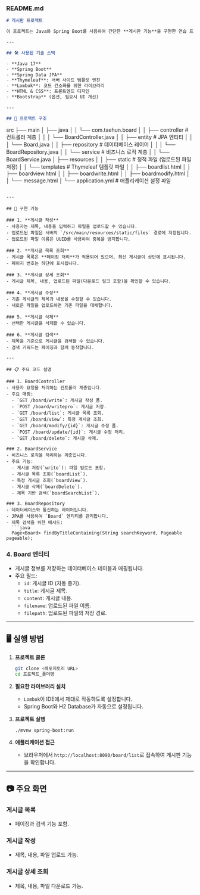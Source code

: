 ### README.md

```markdown
# 게시판 프로젝트

이 프로젝트는 Java와 Spring Boot를 사용하여 간단한 **게시판 기능**을 구현한 연습 프로젝트입니다. 주요 기능으로는 **게시글 작성**, **삭제**, **수정**, **파일 업로드**, **검색** 기능이 포함되어 있습니다.

---

## 🛠️ 사용된 기술 스택

- **Java 17**
- **Spring Boot**
- **Spring Data JPA**
- **Thymeleaf**: 서버 사이드 템플릿 엔진
- **Lombok**: 코드 간소화를 위한 라이브러리
- **HTML & CSS**: 프론트엔드 디자인
- **Bootstrap** (옵션, 필요시 UI 개선)

---

## 📂 프로젝트 구조

```
src
├── main
│   ├── java
│   │   └── com.taehun.board
│   │       ├── controller        # 컨트롤러 계층
│   │       │   └── BoardController.java
│   │       ├── entity            # JPA 엔티티
│   │       │   └── Board.java
│   │       ├── repository        # 데이터베이스 레이어
│   │       │   └── BoardRepository.java
│   │       └── service           # 비즈니스 로직 계층
│   │           └── BoardService.java
│   ├── resources
│   │   ├── static                # 정적 파일 (업로드된 파일 저장)
│   │   └── templates             # Thymeleaf 템플릿 파일
│   │       ├── boardlist.html
│   │       ├── boardview.html
│   │       ├── boardwrite.html
│   │       ├── boardmodify.html
│   │       └── message.html
│   └── application.yml           # 애플리케이션 설정 파일
```

---

## 🌟 구현 기능

### 1. **게시글 작성**
- 사용자는 제목, 내용을 입력하고 파일을 업로드할 수 있습니다.
- 업로드된 파일은 서버의 `/src/main/resources/static/files` 경로에 저장됩니다.
- 업로드된 파일 이름은 UUID를 사용하여 중복을 방지합니다.

### 2. **게시글 목록 조회**
- 게시글 목록은 **페이징 처리**가 적용되어 있으며, 최신 게시글이 상단에 표시됩니다.
- 페이지 번호는 하단에 표시됩니다.

### 3. **게시글 상세 조회**
- 게시글 제목, 내용, 업로드된 파일(다운로드 링크 포함)을 확인할 수 있습니다.

### 4. **게시글 수정**
- 기존 게시글의 제목과 내용을 수정할 수 있습니다.
- 새로운 파일을 업로드하면 기존 파일을 대체합니다.

### 5. **게시글 삭제**
- 선택한 게시글을 삭제할 수 있습니다.

### 6. **게시글 검색**
- 제목을 기준으로 게시글을 검색할 수 있습니다.
- 검색 키워드는 페이징과 함께 동작합니다.

---

## 📋 주요 코드 설명

### 1. BoardController
- 사용자 요청을 처리하는 컨트롤러 계층입니다.
- 주요 매핑:
  - `GET /board/write`: 게시글 작성 폼.
  - `POST /board/writepro`: 게시글 저장.
  - `GET /board/list`: 게시글 목록 조회.
  - `GET /board/view`: 특정 게시글 조회.
  - `GET /board/modify/{id}`: 게시글 수정 폼.
  - `POST /board/update/{id}`: 게시글 수정 처리.
  - `GET /board/delete`: 게시글 삭제.

### 2. BoardService
- 비즈니스 로직을 처리하는 계층입니다.
- 주요 기능:
  - 게시글 저장(`write`): 파일 업로드 포함.
  - 게시글 목록 조회(`boardList`).
  - 특정 게시글 조회(`boardView`).
  - 게시글 삭제(`boardDelete`).
  - 제목 기반 검색(`boardSearchList`).

### 3. BoardRepository
- 데이터베이스와 통신하는 레이어입니다.
- JPA를 사용하여 `Board` 엔티티를 관리합니다.
- 제목 검색을 위한 메서드:
  ```java
  Page<Board> findByTitleContaining(String searchKeyword, Pageable pageable);
  ```

### 4. Board 엔티티
- 게시글 정보를 저장하는 데이터베이스 테이블과 매핑됩니다.
- 주요 필드:
  - `id`: 게시글 ID (자동 증가).
  - `title`: 게시글 제목.
  - `content`: 게시글 내용.
  - `filename`: 업로드된 파일 이름.
  - `filepath`: 업로드된 파일의 저장 경로.

---

## 🖥️ 실행 방법

1. **프로젝트 클론**
   ```bash
   git clone <레포지토리 URL>
   cd 프로젝트_폴더명
   ```

2. **필요한 라이브러리 설치**
   - `Lombok`이 IDE에서 제대로 작동하도록 설정합니다.
   - Spring Boot와 H2 Database가 자동으로 설정됩니다.

3. **프로젝트 실행**
   ```bash
   ./mvnw spring-boot:run
   ```

4. **애플리케이션 접근**
   - 브라우저에서 `http://localhost:8090/board/list`로 접속하여 게시판 기능을 확인합니다.

---

## 📷 주요 화면

### 게시글 목록
- 페이징과 검색 기능 포함.

### 게시글 작성
- 제목, 내용, 파일 업로드 가능.

### 게시글 상세 조회
- 제목, 내용, 파일 다운로드 가능.





